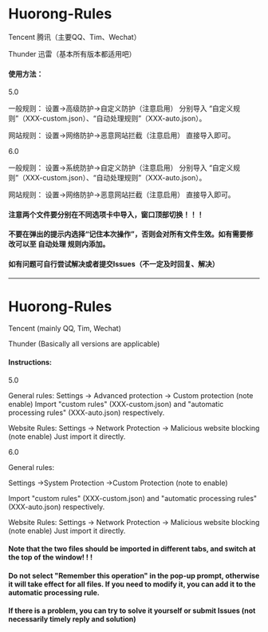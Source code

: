 # Huorong-Rules

Tencent 腾讯（主要QQ、Tim、Wechat）

Thunder 迅雷（基本所有版本都适用吧）

#### 使用方法：

5.0

一般规则：
设置->高级防护->自定义防护（注意启用）
分别导入 “自定义规则”（XXX-custom.json）、“自动处理规则”（XXX-auto.json）。

网站规则：
设置->网络防护->恶意网站拦截（注意启用）
直接导入即可。

6.0

一般规则：
设置->系统防护->自定义防护（注意启用）
分别导入 “自定义规则”（XXX-custom.json）、“自动处理规则”（XXX-auto.json）。

网站规则：
设置->网络防护->恶意网站拦截（注意启用）
直接导入即可。

#### 注意两个文件要分别在不同选项卡中导入，窗口顶部切换！！！

#### 不要在弹出的提示内选择“记住本次操作”，否则会对所有文件生效。如有需要修改可以至 自动处理 规则内添加。

#### 如有问题可自行尝试解决或者提交Issues（不一定及时回复、解决）

-------------------------------------------------------------------------------------------------------

# Huorong-Rules

Tencent (mainly QQ, Tim, Wechat)

Thunder (Basically all versions are applicable)

#### Instructions:

5.0

General rules:
Settings -> Advanced protection -> Custom protection (note enable)
Import "custom rules" (XXX-custom.json) and "automatic processing rules" (XXX-auto.json) respectively.

Website Rules:
Settings -> Network Protection -> Malicious website blocking (note enable)
Just import it directly.

6.0

General rules:

Settings ->System Protection ->Custom Protection (note to enable)

Import "custom rules" (XXX-custom.json) and "automatic processing rules" (XXX-auto.json) respectively.

Website Rules:
Settings -> Network Protection -> Malicious website blocking (note enable)
Just import it directly.

#### Note that the two files should be imported in different tabs, and switch at the top of the window! ! !

#### Do not select "Remember this operation" in the pop-up prompt, otherwise it will take effect for all files. If you need to modify it, you can add it to the automatic processing rule.

#### If there is a problem, you can try to solve it yourself or submit Issues (not necessarily timely reply and solution)
